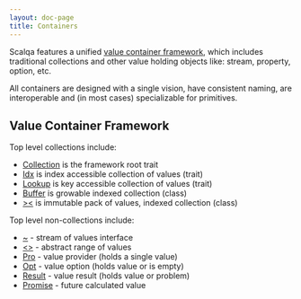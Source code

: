 ```yaml
---
layout: doc-page
title: Containers
---
```


Scalqa features a unified [value container framework](https://scalqa.org/doc/api/scalqa/Val$.html), 
which includes traditional collections and other value holding objects like: stream, property, option, etc. 

All containers are designed with a single vision, have consistent naming, are interoperable and (in most cases) specializable for primitives. 

## Value Container Framework

Top level collections include:

- [Collection](../../api/scalqa/val/Collection.html) is the framework root trait
- [Idx](../../api/scalqa/val/Idx.html) is index accessible collection of values (trait)
- [Lookup](../../api/scalqa/val/Lookup.html) is key accessible collection of values (trait) 
- [Buffer](../../api/scalqa/val/Buffer.html) is growable indexed collection (class)
- [><](../../api/scalqa/val/Pack.html) is immutable pack of values, indexed collection (class)

Top level non-collections include:

- [~](../../api/scalqa/val/Stream.html) - stream of values interface
- [<>](../../api/scalqa/val/Range.html) - abstract range of values 
- [Pro](../../api/scalqa/val/Pro.html) - value provider (holds a single value)  
- [Opt](../../api/scalqa/val/Opt.html) - value option  (holds value or is empty)
- [Result](../../api/scalqa/val/Result.html) - value result (holds value or problem) 
- [Promise](../../api/scalqa/val/Promise.html) - future calculated value 

